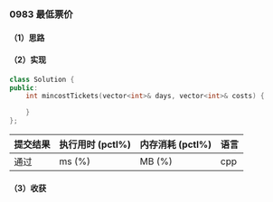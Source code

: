 ### 0983 最低票价

#### （1）思路

#### （2）实现

```cpp
class Solution {
public:
    int mincostTickets(vector<int>& days, vector<int>& costs) {

    }
};
```

| 提交结果 | 执行用时 (pctl%) | 内存消耗 (pctl%) | 语言 |
|:---------|:-----------------|:-----------------|:-----|
| 通过     |  ms (%)   |  MB (%)  | cpp  |

#### （3）收获
